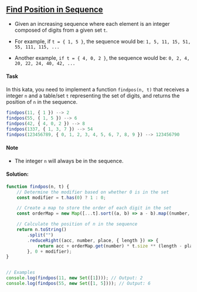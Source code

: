 ## [Find Position in Sequence](https://www.codewars.com/kata/660323a44fe3e41cff41e4e9)

- Given an increasing sequence where each element is an integer composed of digits from a given set `t`.

- For example, if `t = { 1, 5 }`, the sequence would be: `1, 5, 11, 15, 51, 55, 111, 115, ...` 

- Another example, `if t = { 4, 0, 2 }`, the sequence would be: `0, 2, 4, 20, 22, 24, 40, 42, ...`


#### Task
In this kata, you need to implement a function `findpos(n, t)` that receives a integer `n` and a table/set `t` representing the set of digits, and returns the position of `n` in the sequence.

```js
findpos(11, { 1 }) --> 2
findpos(55, { 1, 5 }) --> 6
findpos(42, { 4, 0, 2 }) --> 8
findpos(1337, { 1, 3, 7 }) --> 54
findpos(123456789, { 0, 1, 2, 3, 4, 5, 6, 7, 8, 9 }) --> 123456790
```
#### Note
- The integer `n` will always be in the sequence.
#### Solution:

```javascript
function findpos(n, t) {
    // Determine the modifier based on whether 0 is in the set
    const modifier = t.has(0) ? 1 : 0;

    // Create a map to store the order of each digit in the set
    const orderMap = new Map([...t].sort((a, b) => a - b).map((number, index) => [number.toString(), index + 1 - modifier]));

    // Calculate the position of n in the sequence
    return n.toString()
        .split("")
        .reduceRight((acc, number, place, { length }) => {
            return acc + orderMap.get(number) * t.size ** (length - place - 1);
        }, 0 + modifier);
}


// Examples
console.log(findpos(11, new Set([1]))); // Output: 2
console.log(findpos(55, new Set([1, 5]))); // Output: 6

```
